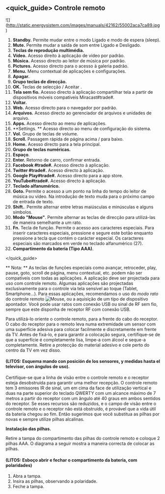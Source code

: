 ## <quick_guide> Controle remoto

![] (http://static.energysistem.com/images/manuals/42162/55002aca7ca89.jpg)

1. **Standby.** Permite mudar entre o modo Ligado e modo de espera (sleep).
2. **Mute.** Permite mudar a saída de som entre Ligado e Desligado.
3. **Teclas de reprodução multimédia.**
4. **Vídeo.** Acesso direito à aplicação de vídeo por padrão.
5. **Música.** Acesso directo ao leitor de música por padrão.
6. **Pictures.** Acesso directo para o acesso à galeria padrão.
7. **Menu.** Menu contextual de aplicações e configurações.
8. **Apagar.**
9. **Grupo teclas de direcção.**
10. **OK.** Teclas de selecção / Aceitar .
11. **Tela sem fio.** Acesso directo à aplicação compartilhar tela a partir de dispositivos móveis compatíveis Miracast#trade#.
12. **Voltar.**
13. **Web.** Acesso directo para o navegador por padrão.
14. **Arquivos.** Acesso directo ao gerenciador de arquivos e unidades de arquivo.
15. **Apps.** Acesso directo ao menu de aplicações.
16. **Settings. ** Acesso directo ao menu de configuração do sistema.
17. **Vol.** Grupo de teclas de volume.
18. **Scroll.** Passagem rápida de página acima / para baixo.
19. **Home.** Acesso directo para a tela principal.
20. **Grupo de teclas numéricas.**
21. **Espaço**.
22. **Enter.** Retorno de carro, confirmar entrada.
23. **Facebook #trade#.** Acesso directo à aplicação.
24. **Twitter #trade#.** Acesso directo à aplicação.
25. **Google Play#trade#.** Acesso directo para a app store.
26. **YouTube#trade#.** Acesso directo à aplicação.
27. **Teclado alfanumérico.**
28. **Goto.** Permite o acesso a um ponto na linha do tempo do leitor de música ou vídeo. Na introdução de texto muda para o próximo campo de entrada de texto.
29. **Shift.**. Permite alternar entre letras maiúsculas e minúsculas e alguns símbolos.
30. **Modo "Mouse"**. Permite alternar as teclas de direcção para utilizá-las de maneira semelhante a um rato.
31. **Fn.** Tecla de função. Permite o acesso aos caracteres especiais. Para inserir caracteres especiais, pressione e segure este botão enquanto pressione a tecla que contém o carácter especial. Os caracteres especiais são marcados em verde no teclado alfanumérico (27).
32. **Compartimento da bateria (Tipo AAA)**.

 
</quick_guide>

** Nota: ** As teclas de funções especiais como avançar, retroceder, play, pause, goto, scroll de página, menu contextual, etc. podem não ser compatíveis com todas as aplicações. A aplicação deve ser projectada para uso com controle remoto. Algumas aplicações são projectadas exclusivamente para o controle via tela sensível ao toque (Tablet, Smartphone...). Para essas aplicações, recomendamos o uso do *modo rato* do controle remoto ![Mouse](http://static.energysistem.com/images/manuals/42162/55008780a55de.jpg), ou a aquisição de um tipo de dispositivo apontador. Você pode usar ratos com conexão USB ou sinal de RF sem fio, sempre que este disponha de receptor RF com conexão USB.

Para utilizá-lo oriente o controle remoto, para a frente do cabo do receptor. O cabo do receptor para o remoto leva numa extremidade um sensor com uma superfície adesiva para colocar facilmente e discretamente em frente da TV. Antes de fixá-lo, e para garantir a colocação segura, certifique-se de que a superfície é completamente lisa, limpe-a com álcool e seque-a completamente. Retire a protecção do material adesivo e cole perto do centro da TV em vez disso.

#### (LITOS: Esquema mando con posición de los sensores, y medidas hasta el televisor, con ángulos de uso).


Certifique-se que a linha de visão entre o controle remoto e o receptor esteja desobstruída para garantir uma melhor recepção.
O controle remoto tem 3 emissores IR de sinal, um em cima da face de utilização vertical e duas na parte superior do teclado QWERTY com um alcance máximo de 7 metros a partir do receptor com um ângulo até 40 graus em ambos sentidos do receptor. Se esses recursos são reduzidos, e o campo de visão entre o controle remoto e o receptor não está obstruído, é provável que a vida útil da bateria chegou ao fim. Então sugerimos que você substitua as pilhas por novas e sempre utilize pilhas alcalinas.

**Instalação das pilhas.**

Retire a tampa do compartimento das pilhas do controle remoto e coloque 2 pilhas AAA. O diagrama a seguir mostra a maneira correcta de colocar as pilhas.

#### (LITOS: Esboço abrir e fechar o compartimento da bateria, com polaridades)

  1. Abra a tampa.
  2. Insira as pilhas, observando a polaridade.
  3. Feche a tampa.



